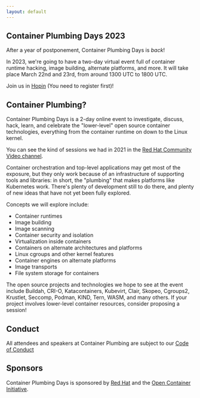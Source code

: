 ```yaml
---
layout: default
---
```


## Container Plumbing Days 2023

After a year of postponement, Container Plumbing Days is *back*!

In 2023, we're going to have a two-day virtual event full of container runtime hacking, image building, alternate platforms, and more.  It will take place March 22nd and 23rd, from around 1300 UTC to 1800 UTC.

Join us in [Hopin](https://app.hopin.com/events/container-plumbing-days-2023-14e3f628-c5d2-42ac-80e8-451dae77b00d/) (You need to register first)! 

## Container Plumbing?

Container Plumbing Days is a 2-day online event to investigate, discuss, hack, learn, and celebrate the "lower-level" open source container technologies, everything from the container runtime on down to the Linux kernel.

You can see the kind of sessions we had in 2021 in the [Red Hat Community Video channel](https://www.youtube.com/watch?v=v7XzoMZaGbY&list=PLVuc-VIfmlz1eSDhDVfAL0EbiQRvAX3gc).

Container orchestration and top-level applications may get most of the exposure, but they only work because of an infrastructure of supporting tools and libraries: in short, the "plumbing" that makes platforms like Kubernetes work.  There's plenty of development still to do there, and plenty of new ideas that have not yet been fully explored.

Concepts we will explore include:

* Container runtimes
* Image building
* Image scanning
* Container security and isolation
* Virtualization inside containers
* Containers on alternate architectures and platforms
* Linux cgroups and other kernel features
* Container engines on alternate platforms
* Image transports
* File system storage for containers

The open source projects and technologies we hope to see at the event include Buildah, CRI-O, Katacontainers, Kubevirt, Clair, Skopeo, Cgroups2, Krustlet, Seccomp, Podman, KIND, Tern, WASM, and many others.  If your project involves lower-level container resources, consider proposing a session!

## Conduct

All attendees and speakers at Container Plumbing are subject to our [Code of Conduct](/conduct)

## Sponsors

Container Plumbing Days is sponsored by [Red Hat](https://www.redhat.com/en/technologies/cloud-computing/openshift) and the [Open Container Initiative](https://opencontainers.org/).
